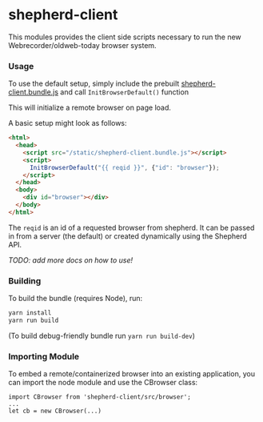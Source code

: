 # shepherd-client

This modules provides the client side scripts necessary to run the new Webrecorder/oldweb-today browser system.

### Usage

To use the default setup, simply include the prebuilt [shepherd-client.bundle.js](dist/shepherd-client.bundle.js) and call `InitBrowserDefault()` function

This will initialize a remote browser on page load.

A basic setup might look as follows:

```html
<html>
  <head>
    <script src="/static/shepherd-client.bundle.js"></script>
    <script>
      InitBrowserDefault("{{ reqid }}", {"id": "browser"});
    </script>
  </head>
  <body>
    <div id="browser"></div>
  </body>
</html>
```

The `reqid` is an id of a requested browser from shepherd. It can be passed in from a server (the default)
or created dynamically using the Shepherd API.

*TODO: add more docs on how to use!*

### Building

To build the bundle (requires Node), run:

```bash
yarn install
yarn run build
```

(To build debug-friendly bundle run `yarn run build-dev`)


### Importing Module

To embed a remote/containerized browser into an existing application,
you can import the node module and use the CBrowser class:

```
import CBrowser from 'shepherd-client/src/browser';
...
let cb = new CBrowser(...)
```

